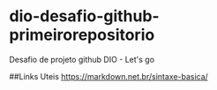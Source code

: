 # dio-desafio-github-primeirorepositorio
Desafio de projeto github DIO - Let's go


##Links Uteis
https://markdown.net.br/sintaxe-basica/
